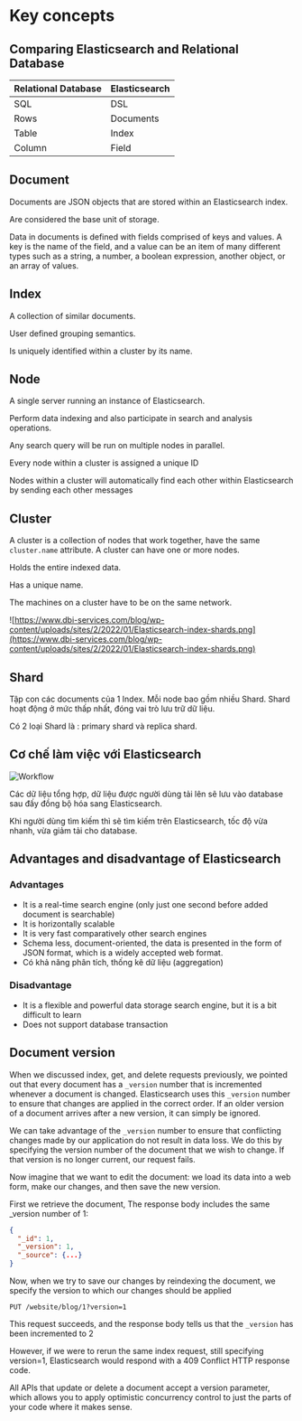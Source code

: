 # Key concepts

## Comparing Elasticsearch and Relational Database

| Relational Database | Elasticsearch |
| -- | -- |
| SQL | DSL |
| Rows | Documents |
| Table | Index |
| Column | Field |


## Document

Documents are JSON objects that are stored within an Elasticsearch index.

Are considered the base unit of storage.

Data in documents is defined with fields comprised of keys and values. A key is the name of the field, and a value can be an item of many different types such as a string, a number, a boolean expression, another object, or an array of values.


## Index

A collection of similar documents.

User defined grouping semantics.

Is uniquely identified within a cluster by its name. 


## Node

A single server running an instance of Elasticsearch.

Perform data indexing and also participate in search and analysis operations.

Any search query will be run on multiple nodes in parallel.

Every node within a cluster is assigned a unique ID

Nodes within a cluster will automatically find each other within Elasticsearch by sending each other messages


## Cluster

A cluster is a collection of nodes that work together, have the same `cluster.name` attribute. A cluster can have one or more nodes.

Holds the entire indexed data.

Has a unique name.

The machines on a cluster have to be on the same network.

![https://www.dbi-services.com/blog/wp-content/uploads/sites/2/2022/01/Elasticsearch-index-shards.png](https://www.dbi-services.com/blog/wp-content/uploads/sites/2/2022/01/Elasticsearch-index-shards.png)


## Shard

Tập con các documents của 1 Index. Mỗi node bao gồm nhiều Shard. Shard hoạt động ở mức thấp nhất, đóng vai trò lưu trữ dữ liệu.

Có 2 loại Shard là : primary shard và replica shard.


## Cơ chế làm việc với Elasticsearch

![Workflow](https://stackjava.com/wp-content/uploads/2018/07/elasticsearch-1-768x393.png)

Các dữ liệu tổng hợp, dữ liệu được người dùng tải lên sẽ lưu vào database sau đấy đồng bộ hóa sang Elasticsearch.

Khi người dùng tìm kiếm thì sẽ tìm kiếm trên Elasticsearch, tốc độ vừa nhanh, vừa giảm tải cho database.


## Advantages and disadvantage of Elasticsearch

### Advantages

- It is a real-time search engine (only just one second before added document is searchable)
- It is horizontally scalable
- It is very fast comparatively other search engines
- Schema less, document-oriented, the data is presented in the form of JSON format, which is a widely accepted web format.
- Có khả năng phân tích, thống kê dữ liệu (aggregation)

### Disadvantage

- It is a flexible and powerful data storage search engine, but it is a bit difficult to learn
- Does not support database transaction


## Document version

When we discussed index, get, and delete requests previously, we pointed out that every document has a `_version` number that is incremented whenever a document is changed. Elasticsearch uses this `_version` number to ensure that changes are applied in the correct order. If an older version of a document arrives after a new version, it can simply be ignored.

We can take advantage of the `_version` number to ensure that conflicting changes made by our application do not result in data loss. We do this by specifying the version number of the document that we wish to change. If that version is no longer current, our request fails.

Now imagine that we want to edit the document: we load its data into a web form, make our changes, and then save the new version.

First we retrieve the document, The response body includes the same _version number of 1:

```json
{
  "_id": 1,
  "_version": 1,
  "_source": {...}
}
```

Now, when we try to save our changes by reindexing the document, we specify the version to which our changes should be applied

```
PUT /website/blog/1?version=1
```

This request succeeds, and the response body tells us that the `_version` has been incremented to 2

However, if we were to rerun the same index request, still specifying version=1, Elasticsearch would respond with a 409 Conflict HTTP response code.

All APIs that update or delete a document accept a version parameter, which allows you to apply optimistic concurrency control to just the parts of your code where it makes sense.
